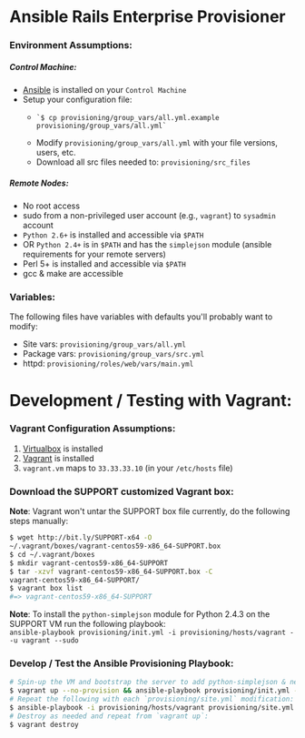 # Ansible Rails Enterprise Provisioner

### Environment Assumptions:

##### Control Machine:

* [Ansible](http://www.ansibleworks.com/docs/intro_installation.html) is installed on your `Control Machine`
* Setup your configuration file:
  *     `$ cp provisioning/group_vars/all.yml.example provisioning/group_vars/all.yml`
  * Modify `provisioning/group_vars/all.yml` with your file versions, users, etc.
  * Download all src files needed to: `provisioning/src_files`

##### Remote Nodes:

* No root access
* sudo from a non-privileged user account (e.g., `vagrant`) to `sysadmin` account
* `Python 2.6+` is installed and accessible via `$PATH`
* OR `Python 2.4+` is in `$PATH` and has the `simplejson` module (ansible requirements for your remote servers)
* Perl 5+ is installed and accessible via `$PATH`
* gcc & make are accessible

### Variables:

The following files have variables with defaults you'll probably want to modify:

* Site vars: `provisioning/group_vars/all.yml`
* Package vars: `provisioning/group_vars/src.yml`
* httpd: `provisioning/roles/web/vars/main.yml`

# Development / Testing with Vagrant:

### Vagrant Configuration Assumptions:

1. [Virtualbox](https://www.virtualbox.org/wiki/Downloads) is installed
2. [Vagrant](http://vagrantup.com/) is installed
3. `vagrant.vm` maps to `33.33.33.10` (in your `/etc/hosts` file)

### Download the SUPPORT customized Vagrant box:

**Note**: Vagrant won't untar the SUPPORT box file currently, do the following steps manually:

```bash
$ wget http://bit.ly/SUPPORT-x64 -O
~/.vagrant/boxes/vagrant-centos59-x86_64-SUPPORT.box
$ cd ~/.vagrant/boxes
$ mkdir vagrant-centos59-x86_64-SUPPORT
$ tar -xzvf vagrant-centos59-x86_64-SUPPORT.box -C
vagrant-centos59-x86_64-SUPPORT/
$ vagrant box list
#=> vagrant-centos59-x86_64-SUPPORT
```

**Note**: To install the `python-simplejson` module for Python 2.4.3 on the SUPPORT VM run the following playbook:  
`ansible-playbook provisioning/init.yml -i provisioning/hosts/vagrant --u vagrant --sudo`

### Develop / Test the Ansible Provisioning Playbook:

```bash
# Spin-up the VM and bootstrap the server to add python-simplejson & needed packages
$ vagrant up --no-provision && ansible-playbook provisioning/init.yml -i provisioning/hosts/vagrant -u vagrant -s
# Repeat the following with each `provisioning/site.yml` modification:
$ ansible-playbook -i provisioning/hosts/vagrant provisioning/site.yml -u vagrant -s
# Destroy as needed and repeat from `vagrant up`:
$ vagrant destroy
```
